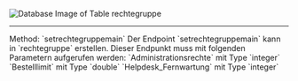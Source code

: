 ![Database Image of Table rechtegruppe](../img/setrechtegruppemain.png)

<hr>
Method: `setrechtegruppemain`
Der Endpoint `setrechtegruppemain` kann in `rechtegruppe` erstellen.
Dieser Endpunkt muss mit folgenden Parametern aufgerufen werden:
`Administrationsrechte` mit Type `integer`
`Bestelllimit` mit Type `double`
`Helpdesk_Fernwartung` mit Type `integer`